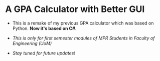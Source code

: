 # A GPA Calculator with Better GUI

* This is a remake of my previous GPA calculator which was based on Python. **Now it's based on C#**.

* _This is only for first semester modules of MPR Students in Faculty of Engineering (UoM)_

* _Stay tuned for future updates!_
